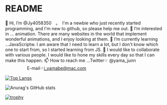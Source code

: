 # README
👋 Hi, I’m @Jy4058350　。　I'm a newbie who just recently started programming, and I'm new to github, so please help me out.
👀 I’m interested in ... animation. There are many websites in the world that implement wonderful animations, and I enjoy looking at them.
🌱 I’m currently learning ...JavaScriptw. I am aware that I need to learn a lot, but I don't know which one to start from, so I started learning from JS.
💞️ I would like to collaborate with various people. I would like to hone my skills every day so that I can make this happen.
📫 How to reach me ...Twitter☞ @yama_junn 　　　　　E-mail☞j_yamabe@mac.com


[![Top Langs](https://github-readme-stats.vercel.app/api/top-langs/?username=anuraghazra)](https://github.com/anuraghazra/github-readme-stats)

![Anurag's GitHub stats](https://github-readme-stats.vercel.app/api?username=Jy4058350)

[![trophy](https://github-profile-trophy.vercel.app/?username=Jy4058350)](https://github.com/ryo-ma/github-profile-trophy)


